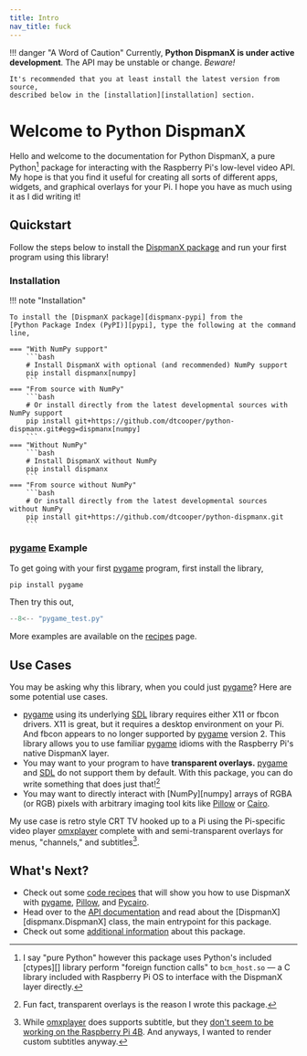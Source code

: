 ```yaml
---
title: Intro
nav_title: fuck
---
```


!!! danger "A Word of Caution"
    Currently, **Python DispmanX is under active development**. The API may be
    unstable or change. _Beware!_

    It's recommended that you at least install the latest version from source,
    described below in the [installation][installation] section.

# Welcome to Python DispmanX

Hello and welcome to the documentation for Python DispmanX, a pure Python[^1]
package for interacting with the Raspberry Pi's low-level video API. My hope is
that you find it useful for creating all sorts of different apps, widgets, and
graphical overlays for your Pi. I hope you have as much using it as I did
writing it!

## Quickstart

Follow the steps below to install the [DispmanX package][dispmanx-pypi] and run
your first program using this library!

### Installation

!!! note "Installation"

    To install the [DispmanX package][dispmanx-pypi] from the
    [Python Package Index (PyPI)][pypi], type the following at the command line,

    === "With NumPy support"
        ```bash
        # Install DispmanX with optional (and recommended) NumPy support
        pip install dispmanx[numpy]
        ```
    === "From source with NumPy"
        ```bash
        # Or install directly from the latest developmental sources with NumPy support
        pip install git+https://github.com/dtcooper/python-dispmanx.git#egg=dispmanx[numpy]
        ```
    === "Without NumPy"
        ```bash
        # Install DispmanX without NumPy
        pip install dispmanx
        ```
    === "From source without NumPy"
        ```bash
        # Or install directly from the latest developmental sources without NumPy
        pip install git+https://github.com/dtcooper/python-dispmanx.git
        ```

### [pygame] Example

To get going with your first [pygame] program, first install the library,

```bash
pip install pygame
```

Then try this out,

```python title="pygame_test.py"
--8<-- "pygame_test.py"
```

More examples are available on the [recipes](recipes.md) page.

## Use Cases

You may be asking why this library, when you could just [pygame]? Here are some
potential use cases.

* [pygame] using its underlying [SDL] library requires either X11 or fbcon
    drivers. X11 is great, but it requires a desktop environment on your Pi. And
    fbcon appears to no longer supported by [pygame] version 2. This library
    allows you to use familiar [pygame] idioms with the Raspberry Pi's native
    DispmanX layer.
* You may want to your program to have **transparent overlays.** [pygame] and
    [SDL] do not support them by default. With this package, you can do write
    something that does just that![^2]
* You may want to directly interact with [NumPy][numpy] arrays of RGBA (or RGB)
    pixels with arbitrary imaging tool kits like [Pillow] or [Cairo][pycairo].

My use case is retro style CRT TV hooked up to a Pi using the Pi-specific video
player [omxplayer][omxplayer] complete with and semi-transparent overlays for
menus, "channels," and subtitles[^3].

## What's Next?

* Check out some [code recipes](recipes.md) that will show you how to use
    DispmanX with [pygame], [Pillow], and [Pycairo].
* Head over to the [API documentation](api.md) and read about the
    [DispmanX][dispmanx.DispmanX] class, the main entrypoint for this package.
* Check out some [additional information](info.md) about this package.

[^1]: I say "pure Python" however this package uses Python's included [ctypes][]
    library perform "foreign function calls" to `bcm_host.so` &mdash; a C
    library included with Raspberry Pi OS to interface with the DispmanX layer
    directly.
[^2]: Fun fact, transparent overlays is the reason I wrote this package.
[^3]: While [omxplayer] does supports subtitle, but they
    [don't seem to be working on the Raspberry Pi 4B][omxplayer-subtitles-bug].
    And anyways, I wanted to render custom subtitles anyway.

[dispmanx-pypi]: https://pypi.org/project/dispmanx/
[omxplayer-subtitles-bug]: https://github.com/popcornmix/omxplayer/issues/736
[omxplayer]: https://github.com/popcornmix/omxplayer
[pi-os]: https://www.raspberrypi.com/software/
[pillow]: https://pillow.readthedocs.io/
[pip]: https://pip.pypa.io/
[pycairo]: https://pycairo.readthedocs.io/
[pygame]: https://www.pygame.org/docs/
[pypi]: https://pypi.org/
[sdl]: https://www.libsdl.org/
